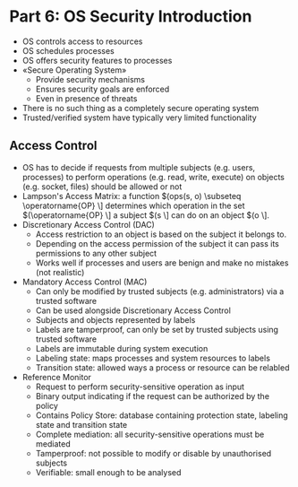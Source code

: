 # Part 6: OS Security Introduction
- OS controls access to resources
- OS schedules processes
- OS offers security features to processes
- «Secure Operating System»
	- Provide security mechanisms
	- Ensures security goals are enforced
	- Even in presence of threats
- There is no such thing as a completely secure operating system
- Trusted/verified system have typically very limited functionality

## Access Control
- OS has to decide if requests from multiple subjects (e.g. users, processes) to perform operations (e.g. read, write, execute) on objects (e.g. socket, files) should be allowed or not
- Lampson's Access Matrix: a function $(ops(s, o) \subseteq \operatorname{OP} \\] determines which operation in the set $(\operatorname{OP} \\] a subject $(s \\] can do on an object $(o \\].
- Discretionary Access Control (DAC)
	- Access restriction to an object is based on the subject it belongs to.
	- Depending on the access permission of the subject it can pass its permissions to any other subject
	- Works well if processes and users are benign and make no mistakes (not realistic)
- Mandatory Access Control (MAC)
	- Can only be modified by trusted subjects (e.g. administrators) via a trusted software
	- Can be used alongside Discretionary Access Control
	- Subjects and objects represented by labels
	- Labels are tamperproof, can only be set by trusted subjects using trusted software
	- Labels are immutable during system execution
	- Labeling state: maps processes and system resources to labels
	- Transition state: allowed ways a process or resource can be relabled
- Reference Monitor
	- Request to perform security-sensitive operation as input
	- Binary output indicating if the request can be authorized by the policy
	- Contains Policy Store: database containing protection state, labeling state and transition state
	- Complete mediation: all security-sensitive operations must be mediated
	- Tamperproof: not possible to modify or disable by unauthorised subjects
	- Verifiable: small enough to be analysed
<!--stackedit_data:
eyJoaXN0b3J5IjpbLTIyNDUyMDM1XX0=
-->